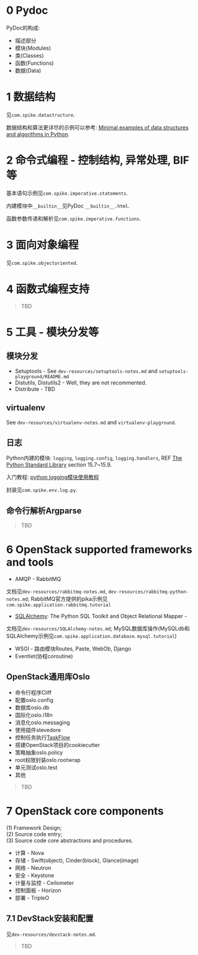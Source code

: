 # 0 Pydoc

PyDoc的构成:

+ 描述部分
+ 模块(Modules)
+ 类(Classes)
+ 函数(Functions)
+ 数据(Data)

# 1 数据结构

见`com.spike.datastructure`.

数据结构和算法更详尽的示例可以参考: [Minimal examples of data structures and algorithms in Python](https://github.com/keon/algorithms).

# 2 命令式编程 - 控制结构, 异常处理, BIF等

基本语句示例见`com.spike.imperative.statements`.

内建模块中`__builtin__`见PyDoc `__builtin__.html`.

函数参数传递和解析见`com.spike.imperative.functions`.

# 3 面向对象编程

见`com.spike.objectoriented`.

# 4 函数式编程支持

> TBD

# 5 工具 - 模块分发等
## 模块分发

+ Setuptools - See `dev-resources/setuptools-notes.md` and `setuptools-playground/README.md`
+ Distutils, Distutils2 - Well, they are not recommented.
+ Distribute - TBD

## virtualenv

See `dev-resources/virtualenv-notes.md` and `virtualenv-playground`.

## 日志

Python内建的模块: `logging`, `logging.config`, `logging.handlers`, REF [The Python Standard Library](https://docs.python.org/2.7/library/index.html) section 15.7~15.9.

入门教程: [python logging模块使用教程](http://www.jianshu.com/p/feb86c06c4f4)

封装见`com.spike.env.log.py`.

## 命令行解析Argparse

> TBD

# 6 OpenStack supported frameworks and tools

+ AMQP - RabbitMQ

文档见`dev-resources/rabbitmq-notes.md`, `dev-resources/rabbitmq-python-notes.md`;
RabbitMQ官方提供的pika示例见`com.spike.application.rabbitmq.tutorial`

+ [SQLAlchemy](http://www.sqlalchemy.org/): The Python SQL Toolkit and Object Relational Mapper -

文档见`dev-resources/SQLAlchemy-notes.md`;
MySQL数据库操作(MySQLdb和SQLAlchemy示例见`com.spike.application.database.mysql.tutorial`)

+ WSGI - 路由模块Routes, Paste, WebOb, Django
+ Eventlet(协程coroutine)

## OpenStack通用库Oslo

+ 命令行程序Cliff
+ 配置oslo.config
+ 数据库oslo.db
+ 国际化oslo.i18n
+ 消息化oslo.messaging
+ 使用插件stevedore
+ 控制任务执行[TaskFlow](https://wiki.openstack.org/wiki/TaskFlow)
+ 搭建OpenStack项目的cookiecutter
+ 策略抽象oslo.policy
+ root权限封装oslo.rootwrap
+ 单元测试oslo.test
+ 其他

> TBD

# 7 OpenStack core components

(1) Framework Design;  
(2) Source code entry;  
(3) Source code core abstractions and procedures.

+ 计算 - Nova
+ 存储 - Swift(object), Cinder(block), Glance(image)
+ 网络 - Neutron
+ 安全 - Keystone
+ 计量与监控 - Ceilometer
+ 控制面板 - Horizon
+ 部署 - TripleO

## 7.1 DevStack安装和配置

见`dev-resources/devstack-notes.md`.

> TBD
